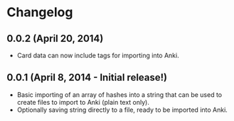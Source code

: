 # Changelog

## 0.0.2 (April 20, 2014)
* Card data can now include tags for importing into Anki.

## 0.0.1 (April 8, 2014 - Initial release!)
* Basic importing of an array of hashes into a string that can be used to create files to import to Anki (plain text only).
* Optionally saving string directly to a file, ready to be imported into Anki.
